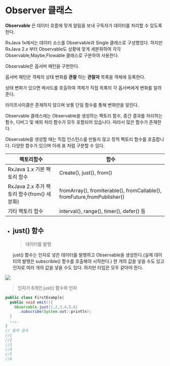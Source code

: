 # Observer 클래스



**Observable** 은 데이터 흐름에 맞게 알림을 보내 구독자가 데이터를 처리할 수 있도록 한다. 

RxJava 1x에서는 데이터 소스를 Observable과 Single 클래스로 구성했었다. 하지만 RxJava 2.x 부터 Observable도 상황에 맞게 세분화하여 각각 Observable,Maybe,Flowable 클래스로 구분하여 사용한다.

Observable은 옵서버 패턴을 구현한다.

옵서버 패턴은 객체의 상태 변화를 **관찰** 하는 **관찰자** 목록을 객체에 등록한다.

상태 변화가 있으면 메서드를 호출하여 객체가 직접 목록의 각 옵서버에게 변화를 알려준다.

라이프사이클은 존재하지 않으며 보통 단일 함수를 통해 변화만을 알린다.



Observable 클래스에는 Observable을 생성하는 팩토리 함수, 중간 결과를 처리하는 함수, 디버그 및 예외 처리 함수가 모두 포함되어 있습니다. 따라서 많은 함수가 존재한다.

Observable을 생성할 때는 직접 인스턴스를 만들지 않고 정적 팩토리 함수를 호출합니다. 다양한 함수가 있으며 아래 표 처럼 구분할 수 있다.

| 팩토리함수                                 | 함수                                                         |
| ------------------------------------------ | ------------------------------------------------------------ |
| RxJava 1.x 기본 팩토리 함수                | Create(), just(), from()                                     |
| RxJava 2.x 추가 팩토리 함수(from() 세분화) | fromArray(), fromIterable(), fromCallable(), fromFuture,fromPublisher() |
| 기타 팩토리 함수                           | interval(), range(), timer(), defer() 등                     |

+ ## just() 함수

  > 데이터를 발행

  just() 함수는 인자로 넣은 데이터를 발행하고 Observable을 생성한다.(실제 데이터의 발행은 subscrible() 함수를 호출해야 시작한다.) 한 개의 값을 넣을 수도 있고 인자로 여러 개의 값을 넣을 수도 있다. 하지만 타입은 모두 같아야 한다.

![](https://img1.daumcdn.net/thumb/R1280x0/?scode=mtistory2&fname=http%3A%2F%2Fcfile21.uf.tistory.com%2Fimage%2F991E454C5CB7C8A505DFCC)



>  인자가 6개인 just() 함수와 인자

```java
public class FirstExample{
  public void emit(){
    Observable.just(1,2,3,4,5,6)
      .subscribe(System.out::println);
  }
  ....
}
// 출력 결과 
//1
//2
//3
//4
//5
//6
```

